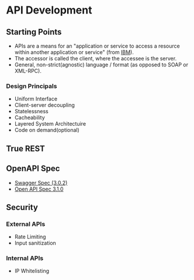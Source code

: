# API Development

## Starting Points

- APIs are a means for an "application or service to access a resource within another application or service" (from [IBM](https://www.ibm.com/topics/rest-apis)).
- The accessor is called the client, where the accessee is the server.
- General, non-strict(agnostic) language / format (as opposed to SOAP or XML-RPC).

### Design Principals

- Uniform Interface
- Client-server decoupling
- Statelessness
- Cacheability
- Layered System Architectuire
- Code on demand(optional)

## True REST

## OpenAPI Spec

- [Swagger Spec (3.0.2)](https://swagger.io/specification/)
- [Open API Spec 3.1.0](https://spec.openapis.org/oas/v3.1.0)

## Security

### External APIs

- Rate Limiting
- Input sanitization

### Internal APIs

- IP Whitelisting
